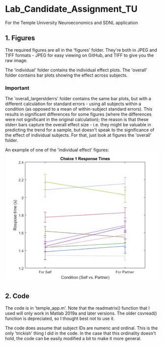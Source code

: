 # Lab_Candidate_Assignment_TU
For the Temple University Neuroeconomics and SDNL application

## 1. Figures

The required figures are all in the 'figures' folder.
They're both in JPEG and TIFF formats - JPEG for easy viewing
on GitHub, and TIFF to give you the raw image.

The 'individual' folder contains the individual effect plots.
The 'overall' folder contains bar plots showing the effect across subjects.

### Important
The 'overall_largerstderrs' folder contains the same bar plots, but
with a different calculation for standard errors - using all subjects
within a condition (as opposed to a mean of within-subject standard errors). 
This results in significant differences for some figures (where the differences 
were not significant in the original calculation); the reason is that these 
stderr bars capture the overall effect size - i.e. they might be valuable in 
predicting the trend for a sample, but doesn't speak to the significance of 
the effect of individual subjects.
For that, just look at figures the 'overall' folder.

An example of one of the 'individual effect' figures:
![alt text](/figures/jpegs/individual/RT_choice1_individual.jpg)

## 2. Code

The code is in 'temple_app.m'.
Note that the readmatrix() function that I used will only work in Matlab 2019a
and later versions. The older csvread() function is depreciated, so I thought
best not to use it.

The code does assume that subject IDs are numeric and ordinal. This is the only
'trickish' thing I did in the code. In the case that this ordinality doesn't hold, 
the code can be easily modified a bit to make it more general.
